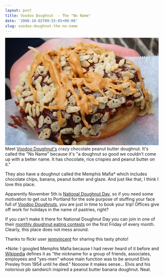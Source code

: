 ```yaml
---
layout: post
title: Voodoo Doughnut  - The "No Name"
date: '2008-10-02T09:55:05+00:00'
slug: voodoo-doughnut-the-no-name
---
```

<a href="http://www.flickr.com/photos/jennifervincent/2852758876/"><img src='images/uploads/2008/10/voodoo_doughnut1.jpg' alt='Voodoo Doughnut' />
</a>
Meet <a href="http://voodoodoughnut.com/">Voodoo Doughnut's</a> crazy chocolate peanut butter doughnut. It's called the "No Name" because it's "a doughnut so good we couldn't come up with a better name. It has chocolate, rice crispies and peanut butter on it." 

They also have a doughnut called the Memphis Mafia* which includes chocolate chips, banana, peanut butter and glaze. And just like that, I think I love this place.

Apparently November 5th is <a href="http://scrapbooking.families.com/blog/calendar-of-strange-holidays-and-other-events-for-scrapbooking-in-november">National Doughnut Day</a>, so if you need some motivation to get out to Portland for the sole purpose of stuffing your face full of <a href="http://voodoodoughnut.com/">Voodoo Doughnuts</a>, you are just in time to book your trip! Offices give off work for holidays in the name of pastries, right? 

If you can't make it there for National Doughnut Day you can join in one of their <a href="http://voodoodoughnut.com/events.php">monthly doughnut eating contests</a> on the first Friday of every month. Clearly, this place does not mess around.

Thanks to flickr user <a href="http://www.flickr.com/photos/jennifervincent/">jennvincent</a> for sharing this tasty photo!

*Note: I googled Memphis Mafia because I had never heard of it before and <a href="http://en.wikipedia.org/wiki/Memphis_Mafia">Wikipedia</a> defines it as "the nickname for a group of friends, associates, employees and "yes-men" whose main function was to be around Elvis Presley from 1954 until he died." Noooow it makes sense... Elvis and his notorious pb sandwich inspired a peanut butter banana doughnut. Neat.
